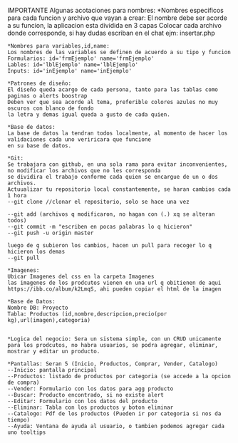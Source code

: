 IMPORTANTE
    Algunas acotaciones para nombres:
    *Nombres especificos para cada funcion y archivo que vayan a crear:
    El nombre debe ser acorde a su funcion, la aplicacion esta dividida en 3 capas
    Colocar cada archivo donde corresponde, si hay dudas escriban en el chat
    ejm: insertar.php

    *Nombres para variables,id,name:
    Los nombres de las variables se definen de acuerdo a su tipo y funcion
    Formularios: id='frmEjemplo' name='frmEjemplo'
    Lables: id='lblEjemplo' name='lblEjemplo'
    Inputs: id='inEjemplo' name='inEjemplo'

    *Patrones de diseño:
    El diseño queda acargo de cada persona, tanto para las tablas como paginas o alerts boostrap
    Deben ver que sea acorde al tema, preferible colores azules no muy oscuros con blanco de fondo
    la letra y demas igual queda a gusto de cada quien.

    *Base de datos:
    La base de datos la tendran todos localmente, al momento de hacer los validaciones cada uno veriricara que funcione
    en su base de datos.

    *Git:
    Se trabajara con github, en una sola rama para evitar inconvenientes, no modificar los archivos que no les corresponda
    se dividira el trabajo conforme cada quien se encargue de un o dos archivos.
    Actuualizar tu repositorio local constantemente, se haran cambios cada 1 hora
    --git clone //clonar el repositorio, solo se hace una vez

    --git add (archivos q modificaron, no hagan con (.) xq se alteran todos)
    --git commit -m "escriben en pocas palabras lo q hicieron"
    --git push -u origin master

    luego de q subieron los cambios, hacen un pull para recoger lo q hicieron los demas
    --git pull

    *Imagenes:
    Ubicar Imagenes del css en la carpeta Imagenes
    las imagenes de los prodcutos vienen en una url q obitienen de aqui https://ibb.co/album/k2LmqS, ahi pueden copiar el html de la imagen

    *Base de Datos:
    Nombre DB: Proyecto
    Tabla: Productos (id,nombre,descripcion,precio(por kg),url(imagen),categoria)


    *Logica del negocio: Sera un sistema simple, con un CRUD unicamente para los prodcutos, no habra usuarios, se podra agregar, eliminar, mostrar y editar un producto.

    *Pantallas: Seran 5 (Inicio, Productos, Comprar, Vender, Catalogo)
    --Inicio: pantalla principal
    --Productos: listado de productos por categoria (se accede a la opcion de compra)
    --Vender: Formulario con los datos para agg producto
    --Buscar: Producto encontrado, si no existe alert
    --Editar: Formulario con los datos del producto
    --Eliminar: Tabla con los productos y boton eliminar
    --Catalogo: Pdf de los productos (Pueden ir por categoria si nos da tiempo)
    --Ayuda: Ventana de ayuda al usuario, o tambien podemos agregar cada uno tooltips